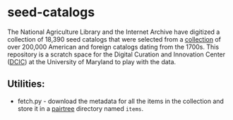 # seed-catalogs

The National Agriculture Library and the Internet Archive have digitized
a collection of 18,390 seed catalogs that were selected from a [collection]
of over 200,000 American and foreign catalogs dating from the 1700s. 
This repository is a scratch space for the Digital Curation and Innovation 
Center ([DCIC]) at the University of Maryland to play with the data.

## Utilities:

* fetch.py - download the metadata for all the items in the collection and store it in a [pairtree] directory named `items`.

[collection]: http://specialcollections.nal.usda.gov/guide-collections/henry-g-gilbert-nursery-and-seed-trade-catalog-collection
[DCIC]: http://dcic.umd.edu/
[pairtree]: https://wiki.ucop.edu/display/Curation/PairTree
